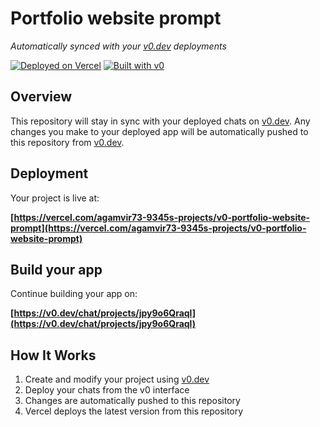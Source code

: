 # Portfolio website prompt

*Automatically synced with your [v0.dev](https://v0.dev) deployments*

[![Deployed on Vercel](https://img.shields.io/badge/Deployed%20on-Vercel-black?style=for-the-badge&logo=vercel)](https://vercel.com/agamvir73-9345s-projects/v0-portfolio-website-prompt)
[![Built with v0](https://img.shields.io/badge/Built%20with-v0.dev-black?style=for-the-badge)](https://v0.dev/chat/projects/jpy9o6Qraql)

## Overview

This repository will stay in sync with your deployed chats on [v0.dev](https://v0.dev).
Any changes you make to your deployed app will be automatically pushed to this repository from [v0.dev](https://v0.dev).

## Deployment

Your project is live at:

**[https://vercel.com/agamvir73-9345s-projects/v0-portfolio-website-prompt](https://vercel.com/agamvir73-9345s-projects/v0-portfolio-website-prompt)**

## Build your app

Continue building your app on:

**[https://v0.dev/chat/projects/jpy9o6Qraql](https://v0.dev/chat/projects/jpy9o6Qraql)**

## How It Works

1. Create and modify your project using [v0.dev](https://v0.dev)
2. Deploy your chats from the v0 interface
3. Changes are automatically pushed to this repository
4. Vercel deploys the latest version from this repository